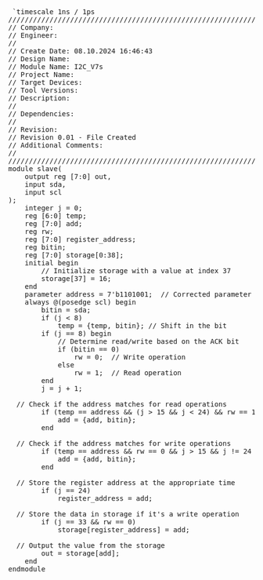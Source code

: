 <pre> `timescale 1ns / 1ps
//////////////////////////////////////////////////////////////////////////////////
// Company: 
// Engineer: 
// 
// Create Date: 08.10.2024 16:46:43
// Design Name: 
// Module Name: I2C_V7s
// Project Name: 
// Target Devices: 
// Tool Versions: 
// Description: 
// 
// Dependencies: 
// 
// Revision:
// Revision 0.01 - File Created
// Additional Comments:
// 
//////////////////////////////////////////////////////////////////////////////////
module slave(
    output reg [7:0] out,
    input sda,
    input scl
);
    integer j = 0;
    reg [6:0] temp;
    reg [7:0] add;
    reg rw;
    reg [7:0] register_address;
    reg bitin;
    reg [7:0] storage[0:38];
    initial begin
        // Initialize storage with a value at index 37
        storage[37] = 16;
    end
    parameter address = 7'b1101001;  // Corrected parameter declaration
    always @(posedge scl) begin
        bitin = sda;
        if (j < 8)
            temp = {temp, bitin}; // Shift in the bit
        if (j == 8) begin
            // Determine read/write based on the ACK bit
            if (bitin == 0)
                rw = 0;  // Write operation
            else
                rw = 1;  // Read operation
        end
        j = j + 1;

  // Check if the address matches for read operations
        if (temp == address && (j > 15 && j < 24) && rw == 1) begin
            add = {add, bitin};
        end
        
  // Check if the address matches for write operations
        if (temp == address && rw == 0 && j > 15 && j != 24 && j < 33) begin
            add = {add, bitin};
        end

  // Store the register address at the appropriate time
        if (j == 24) 
            register_address = add;

  // Store the data in storage if it's a write operation
        if (j == 33 && rw == 0) 
            storage[register_address] = add;

  // Output the value from the storage
        out = storage[add];
    end
endmodule </pre>
